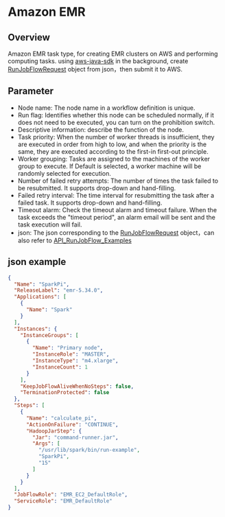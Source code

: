 # Amazon EMR

## Overview

Amazon EMR task type, for creating EMR clusters on AWS and performing computing tasks. using [aws-java-sdk](https://aws.amazon.com/cn/sdk-for-java/) in the background, create [RunJobFlowRequest](https://docs.aws.amazon.com/AWSJavaSDK/latest/javadoc/com/amazonaws/services/elasticmapreduce/model/RunJobFlowRequest.html) object from json，then submit it to AWS.

## Parameter

- Node name: The node name in a workflow definition is unique.
- Run flag: Identifies whether this node can be scheduled normally, if it does not need to be executed, you can turn on the prohibition switch.
- Descriptive information: describe the function of the node.
- Task priority: When the number of worker threads is insufficient, they are executed in order from high to low, and when the priority is the same, they are executed according to the first-in first-out principle.
- Worker grouping: Tasks are assigned to the machines of the worker group to execute. If Default is selected, a worker machine will be randomly selected for execution.
- Number of failed retry attempts: The number of times the task failed to be resubmitted. It supports drop-down and hand-filling.
- Failed retry interval: The time interval for resubmitting the task after a failed task. It supports drop-down and hand-filling.
- Timeout alarm: Check the timeout alarm and timeout failure. When the task exceeds the "timeout period", an alarm email will be sent and the task execution will fail.
- json: The json corresponding to the [RunJobFlowRequest](https://docs.aws.amazon.com/AWSJavaSDK/latest/javadoc/com/amazonaws/services/elasticmapreduce/model/RunJobFlowRequest.html) object，can also refer to [API_RunJobFlow_Examples](https://docs.aws.amazon.com/emr/latest/APIReference/API_RunJobFlow.html#API_RunJobFlow_Examples)

## json example

```json
{
  "Name": "SparkPi",
  "ReleaseLabel": "emr-5.34.0",
  "Applications": [
    {
      "Name": "Spark"
    }
  ],
  "Instances": {
    "InstanceGroups": [
      {
        "Name": "Primary node",
        "InstanceRole": "MASTER",
        "InstanceType": "m4.xlarge",
        "InstanceCount": 1
      }
    ],
    "KeepJobFlowAliveWhenNoSteps": false,
    "TerminationProtected": false
  },
  "Steps": [
    {
      "Name": "calculate_pi",
      "ActionOnFailure": "CONTINUE",
      "HadoopJarStep": {
        "Jar": "command-runner.jar",
        "Args": [
          "/usr/lib/spark/bin/run-example",
          "SparkPi",
          "15"
        ]
      }
    }
  ],
  "JobFlowRole": "EMR_EC2_DefaultRole",
  "ServiceRole": "EMR_DefaultRole"
}
```

